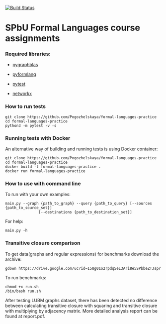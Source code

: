 [![Build Status](https://travis-ci.com/Pogozhelskaya/formal-languages-practice.svg?branch=Task01)](https://travis-ci.com/Pogozhelskaya/formal-languages-practice)
# SPbU Formal Languages course assignments

 ### Required libraries:
 * [pygraphblas](https://github.com/michelp/pygraphblas)

 * [pyformlang](https://pypi.org/project/pyformlang/)
 
 * [pytest](https://docs.pytest.org/en/stable/getting-started.html#install-pytest)
 
 * [networkx](https://github.com/networkx/networkx)
 
 
### How to run tests
```
git clone https://github.com/Pogozhelskaya/formal-languages-practice
cd formal-languages-practice
python3 -m pytest -v -s
```
### Running tests with Docker
An alternative way of building and running tests is using Docker container:

```
git clone https://github.com/Pogozhelskaya/formal-languages-practice
cd formal-languages-practice
docker build -t formal-languages-practice .
docker run formal-languages-practice  
```
### How to use with command line
To run with your own examples:
````
main.py --graph {path_to_graph} --query {path_to_query} [--sources {path_to_source_set}]
               [--destinations {path_to_destination_set}]
````
For help:
````
main.py -h
````
### Transitive closure comparison
To get data(graphs and regular expressions) for benchmarks download the archive:
````
gdown https://drive.google.com/uc?id=158g01o2rpdq5eL3Ari8e5SPbbeZTJspr
````
To run benchmarks:
`````
chmod +x run.sh
/bin/bash run.sh
`````
After testing LUBM graphs dataset, there has been detected no difference between calculating transitive closure with squaring and transitive closure with multiplying by adjacency matrix. More detailed analysis report can be found at report.pdf. 
